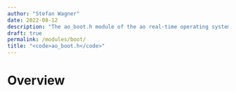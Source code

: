 ```yaml
---
author: "Stefan Wagner"
date: 2022-08-12
description: "The ao_boot.h module of the ao real-time operating system."
draft: true
permalink: /modules/boot/
title: "<code>ao_boot.h</code>"
---
```


# Overview
